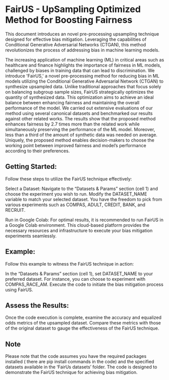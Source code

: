 # FairUS - UpSampling Optimized Method for Boosting Fairness
This document introduces an novel pre-processing upsampling technique designed for effective bias mitigation. Leveraging the capabilities of Conditional Generative Adversarial Networks (CTGAN), this method revolutionizes the process of addressing bias in machine learning models.

The increasing application of machine learning (ML) in critical areas such as healthcare and finance highlights the importance of fairness in ML models, challenged by biases in training data that can lead to discrimination. 
We introduce 'FairUS,' a novel pre-processing method for reducing bias in ML models utilizing the Conditional Generative Adversarial Network (CTGAN) to synthesize upsampled data. Unlike traditional approaches that focus solely on balancing subgroup sample sizes, FairUS strategically optimizes the quantity of synthesized data. This optimization aims to achieve an ideal balance between enhancing fairness and maintaining the overall performance of the model.
We carried out extensive evaluations of our method using several canonical datasets and benchmarked our results against other related works. The results show that the proposed method enhances fairness by 2.7 times more than the related work while simultaneously preserving the performance of the ML model. Moreover, less than a third of the amount of synthetic data was needed on average. Uniquely, the proposed method enables decision-makers to choose the working point between improved fairness and model’s performance according to their preferences.


## Getting Started:
Follow these steps to utilize the FairUS technique effectively:

Select a Dataset: Navigate to the “Datasets & Params” section (cell 1) and choose the experiment you wish to run. Modify the DATASET_NAME variable to match your selected dataset. You have the freedom to pick from various experiments such as COMPAS, ADULT, CREDIT, BANK, and RECRUIT.

Run in Google Colab: For optimal results, it is recommended to run FairUS in a Google Colab environment. This cloud-based platform provides the necessary resources and infrastructure to execute your bias mitigation experiments seamlessly.

## Example:
Follow this example to witness the FairUS technique in action:

In the “Datasets & Params” section (cell 1), set DATASET_NAME to your preferred dataset. For instance, you can choose to experiment with COMPAS_RACE_AM.
Execute the code to initiate the bias mitigation process using FairUS.

## Assess the Results:
Once the code execution is complete, examine the accuracy and equalized odds metrics of the upsampled dataset. Compare these metrics with those of the original dataset to gauge the effectiveness of the FairUS
technique.

## Note
Please note that the code assumes you have the required packages installed ( there are pip install commands in the code) and the specified datasets available in the ‘FairUs datasets’ folder. The code is designed to demonstrate the FairUS technique for achieving bias mitigation.

